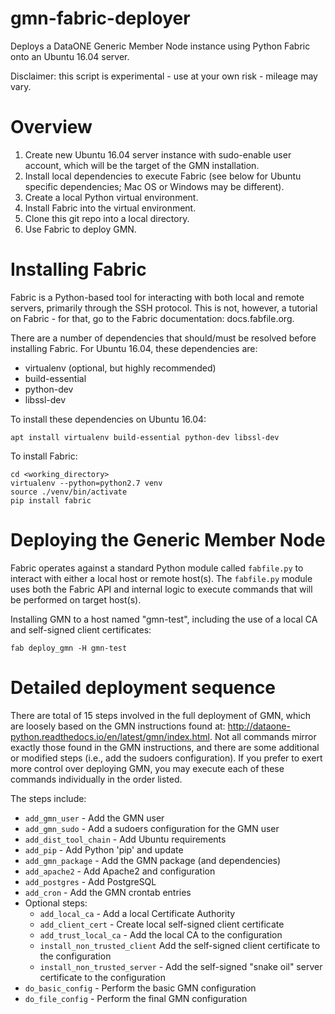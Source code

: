 # gmn-fabric-deployer

Deploys a DataONE Generic Member Node instance using Python Fabric onto an 
Ubuntu 16.04 server.

Disclaimer: this script is experimental - use at your own risk - mileage may 
vary.

# Overview

1. Create new Ubuntu 16.04 server instance with sudo-enable user account, 
which will be the target of the GMN installation.
2. Install local dependencies to execute Fabric (see below for Ubuntu 
specific dependencies; Mac OS or Windows may be different).
3. Create a local Python virtual environment.
4. Install Fabric into the virtual environment.
5. Clone this git repo into a local directory.
6. Use Fabric to deploy GMN.

# Installing Fabric

Fabric is a Python-based tool for interacting with both local and remote 
servers, primarily through the SSH protocol. This is not, however, a tutorial
 on Fabric - for that, go to the Fabric documentation: docs.fabfile.org.

There are a number of dependencies that should/must be resolved before 
installing Fabric. For Ubuntu 16.04, these dependencies are:

 - virtualenv (optional, but highly recommended)
 - build-essential
 - python-dev
 - libssl-dev
 
To install these dependencies on Ubuntu 16.04: 
```
apt install virtualenv build-essential python-dev libssl-dev
``` 
To install Fabric:
 
```
cd <working_directory>
virtualenv --python=python2.7 venv
source ./venv/bin/activate
pip install fabric
```
 
# Deploying the Generic Member Node
 
Fabric operates against a standard Python module called `fabfile.py` to 
interact with either a local host or remote host(s). The `fabfile.py` module 
uses both the Fabric API and internal logic to execute commands that will be
performed on target host(s).
  
Installing GMN to a host named "gmn-test", including the use of a local CA 
and self-signed client certificates:
```
fab deploy_gmn -H gmn-test  
```

# Detailed deployment sequence

There are total of 15 steps involved in the full deployment of GMN, which are
 loosely based on the GMN instructions found at: 
http://dataone-python.readthedocs.io/en/latest/gmn/index.html. Not all 
commands mirror exactly those found in the GMN instructions, and there are 
some additional or modified steps (i.e., add the sudoers configuration). If 
you prefer to exert more control over deploying GMN, you may execute each of 
these commands individually in the order listed.

The steps include:
- `add_gmn_user` - Add the GMN user
- `add_gmn_sudo` - Add a sudoers configuration for the GMN user
- `add_dist_tool_chain` - Add Ubuntu requirements
- `add_pip` - Add Python 'pip' and update
- `add_gmn_package` - Add the GMN package (and dependencies)
- `add_apache2` - Add Apache2 and configuration
- `add_postgres` - Add PostgreSQL
- `add_cron` - Add the GMN crontab entries
- Optional steps:
    - `add_local_ca` - Add a local Certificate Authority
    - `add_client_cert` - Create local self-signed client certificate
    - `add_trust_local_ca` - Add the local CA to the configuration
    - `install_non_trusted_client` Add the self-signed client certificate to the configuration
    - `install_non_trusted_server` - Add the self-signed "snake oil" server certificate to the configuration
- `do_basic_config` - Perform the basic GMN configuration
- `do_file_config` - Perform the final GMN configuration